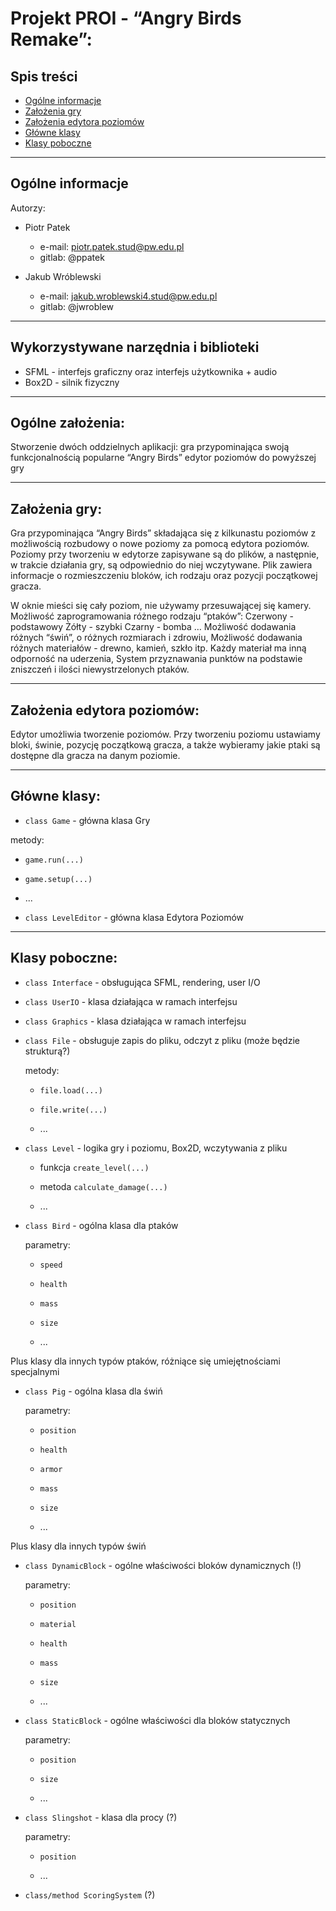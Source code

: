 # Projekt PROI - “Angry Birds Remake”:

## Spis treści
* [Ogólne informacje](#ogólne-informacje)
* [Założenia gry](#założenia-gry)
* [Założenia edytora poziomów](#założenia-edytora-poziomów)
* [Główne klasy](#główne-klasy)
* [Klasy poboczne](#klasy-poboczne)

---

## Ogólne informacje
Autorzy:
- Piotr Patek
    * e-mail: piotr.patek.stud@pw.edu.pl
    * gitlab: @ppatek

- Jakub Wróblewski
    * e-mail: jakub.wroblewski4.stud@pw.edu.pl
    * gitlab: @jwroblew

---

## Wykorzystywane narzędnia i biblioteki
- SFML - interfejs graficzny oraz interfejs użytkownika + audio
- Box2D - silnik fizyczny

---

## Ogólne założenia:
Stworzenie dwóch oddzielnych aplikacji:
gra przypominająca swoją funkcjonalnością popularne “Angry Birds”
edytor poziomów do powyższej gry

---

## Założenia gry:
Gra przypominająca “Angry Birds” składająca się z kilkunastu poziomów z możliwością rozbudowy o nowe poziomy za pomocą edytora poziomów. Poziomy przy tworzeniu w edytorze zapisywane są do plików, a następnie, w trakcie działania gry, są odpowiednio do niej wczytywane. Plik zawiera informacje o rozmieszczeniu bloków, ich rodzaju oraz pozycji początkowej gracza.

W oknie mieści się cały poziom, nie używamy przesuwającej się kamery.
Możliwość zaprogramowania różnego rodzaju “ptaków”:
Czerwony - podstawowy
Żółty - szybki
Czarny - bomba
…
Możliwość dodawania różnych “świń”, o różnych rozmiarach i zdrowiu,
Możliwość dodawania różnych materiałów - drewno, kamień, szkło itp. Każdy materiał ma inną odporność na uderzenia,
System przyznawania punktów na podstawie zniszczeń i ilości niewystrzelonych ptaków.

---

## Założenia edytora poziomów:
Edytor umożliwia tworzenie poziomów. Przy tworzeniu poziomu ustawiamy bloki, świnie, pozycję początkową gracza, a także wybieramy jakie ptaki są dostępne dla gracza na danym poziomie.

---

## Główne klasy:
- `class Game` - główna klasa Gry

metody:

- `game.run(...)`

- `game.setup(...)`

- ...

- `class LevelEditor` - główna klasa Edytora Poziomów


---

## Klasy poboczne:
- `class Interface` - obsługująca SFML, rendering, user I/O

- `class UserIO` - klasa działająca w ramach interfejsu

- `class Graphics` - klasa działająca w ramach interfejsu

- `class File` - obsługuje zapis do pliku, odczyt z pliku (może będzie strukturą?)

    metody:

    - `file.load(...)`

    - `file.write(...)`

    - ...

- `class Level` - logika gry i poziomu, Box2D, wczytywania z pliku

    - funkcja `create_level(...)`

    - metoda `calculate_damage(...)`

    - ...


- `class Bird` - ogólna klasa dla ptaków

    parametry:

    - `speed`

    - `health`

    - `mass`

    - `size`

    - ...


Plus klasy dla innych typów ptaków, różniące się umiejętnościami specjalnymi


- `class Pig` - ogólna klasa dla świń

    parametry:

    - `position`

    - `health`

    - `armor`

    - `mass`

    - `size`

    - ...


Plus klasy dla innych typów świń


- `class DynamicBlock` - ogólne właściwości bloków dynamicznych (!)

    parametry:

    - `position`

    - `material`

    - `health`

    - `mass`

    - `size`

    - ...

- `class StaticBlock` - ogólne właściwości dla bloków statycznych

    parametry:

    - `position`

    - `size`

    - ...

- `class Slingshot` - klasa dla procy (?)

    parametry:

    - `position`

    - ...


- `class/method ScoringSystem` (?)

